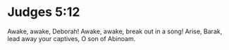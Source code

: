 # Judges 5:12

Awake, awake, Deborah! Awake, awake, break out in a song! Arise, Barak, lead away your captives, O son of Abinoam.
